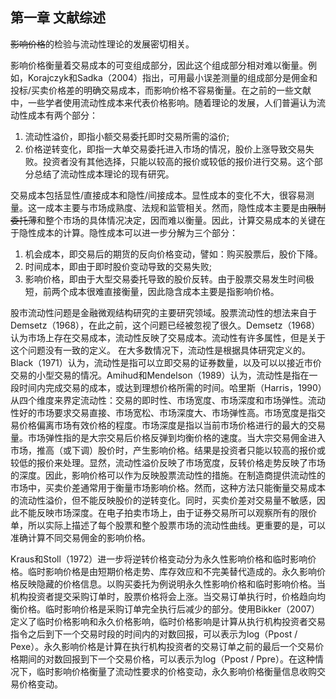 ## 第一章   文献综述

~~影响价格~~的检验与流动性理论的发展密切相关。

影响价格衡量着交易成本的可变组成部分，因此这个组成部分相对难以衡量。例如，Korajczyk和Sadka（2004）指出，可用最小误差测量的组成部分是佣金和投标/买卖价格差的明确交易成本，而影响价格不容易衡量。在之前的一些文献中，一些学者使用流动性成本来代表价格影响。随着理论的发展，人们普遍认为流动性成本有两个部分：

1. 流动性溢价，即指小额交易委托即时交易所需的溢价;
2. 价格逆转变化，即指一大单交易委托进入市场的情况，股价上涨导致交易失败。投资者没有其他选择，只能以较高的报价或较低的报价进行交易。这个部分总结了流动性成本理论的现有研究。

交易成本包括显性/直接成本和隐性/间接成本。显性成本的变化不大，很容易测量。这一成本主要与市场成熟度、法规和监管相关。然而，隐性成本主要是由~~限制委托薄~~和整个市场的具体情况决定，因而难以衡量。因此，计算交易成本的关键在于隐性成本的计算。隐性成本可以进一步分解为三个部分：

1. 机会成本，即交易后的期货的反向价格变动，譬如：购买股票后，股价下降。
2. 时间成本，即由于即时股价变动导致的交易失败;
3. 影响价格，即由于大型交易委托导致的股价反转。由于股票交易发生时间极短，前两个成本很难直接衡量，因此隐含成本主要是指影响价格。

股市流动性问题是金融微观结构研究的主要研究领域。股票流动性的想法来自于Demsetz（1968），在此之前，这个问题已经被忽视了很久。Demsetz（1968）认为市场上存在交易成本，流动性反映了交易成本。流动性有许多属性，但是关于这个问题没有一致的定义。 在大多数情况下，流动性是根据具体研究定义的。Black（1971）认为，流动性是指可以立即交易的证券数量，以及可以以接近市价交易的小型交易的情况。Amihud和Mendelson（1989）认为，流动性是指在一段时间内完成交易的成本，或达到理想价格所需的时间。哈里斯（Harris，1990）从四个维度来界定流动性：交易的即时性、市场宽度、市场深度和市场弹性。流动性好的市场要求交易直接、市场宽松、市场深度大、市场弹性高。市场宽度是指交易价格偏离市场有效价格的程度。市场深度是指以当前市场价格进行的最大的交易量。市场弹性指的是大宗交易后价格反弹到均衡价格的速度。当大宗交易佣金进入市场，推高（或下调）股价时，产生影响价格。结果是投资者只能以较高的报价或较低的报价来处理。显然，流动性溢价反映了市场宽度，反转价格走势反映了市场的深度。因此，影响价格可以作为反映股票流动性的措施。在制造商提供流动性的市场中，买卖价差通常用于衡量市场影响价格。然而，这种方法只能衡量交易成本的流动性溢价，但不能反映股价的逆转变化。同时，买卖价差对交易量不敏感，因此不能反映市场深度。在电子拍卖市场上，由于证券交易所可以观察所有的限价单，所以实际上描述了每个股票和整个股票市场的流动性曲线。更重要的是，可以准确计算不同交易佣金的影响价格。

Kraus和Stoll（1972）进一步将逆转价格变动分为永久性影响价格和临时影响价格。临时影响价格是由短期价格走势、库存效应和不完美替代造成的。永久影响价格反映隐藏的价格信息。以购买委托为例说明永久性影响价格和临时影响价格。当机构投资者提交采购订单时，股票价格将会上涨。当交易订单执行时，价格趋向均衡价格。临时影响价格是采购订单完全执行后减少的部分。使用Bikker（2007）定义了临时价格影响和永久价格影响，临时价格影响是计算从执行机构投资者交易指令之后到下一个交易时段的时间内的对数回报，可以表示为log（Ppost / Pexe）。永久影响价格是计算在执行机构投资者的交易订单之前的最后一个交易价格期间的对数回报到下一个交易价格，可以表示为log（Ppost / Ppre）。在这种情况下，临时影响价格衡量了流动性要求的价格变动，永久影响价格衡量信息收购交易价格变动。

